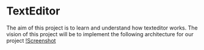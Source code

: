 # TextEditor
The aim of this project is to learn and understand how texteditor works.
The vision of this project will be to implement the following architecture for our project
[!Screenshot](app/architecture.png)


